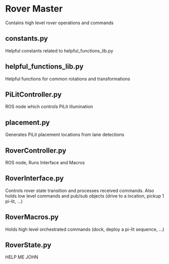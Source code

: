 # Rover Master

Contains high level rover operations and commands

## constants.py

Helpful constants related to helpful_functions_lib.py

## helpful_functions_lib.py

Helpful functions for common rotations and transformations

## PiLitController.py

ROS node which controls PiLit illumination

## placement.py

Generates PiLit placement locations from lane detections

## RoverController.py

ROS node, Runs Interface and Macros

## RoverInterface.py

Controls rover state transition and processes received commands. Also holds low level commands and pub/sub objects (drive to a location, pickup 1 pi-lit, ...)

## RoverMacros.py

Holds high level orchestrated commands (dock, deploy a pi-lit sequence, ...)

## RoverState.py

HELP ME JOHN

